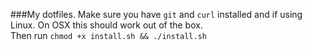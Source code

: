 ###My dotfiles.
Make sure you have `git` and `curl` installed and if using Linux. On OSX this should work out of the box.  
Then run `chmod +x install.sh && ./install.sh`

